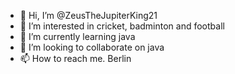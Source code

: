 - 👋 Hi, I’m @ZeusTheJupiterKing21
- 👀 I’m interested in cricket, badminton and football
- 🌱 I’m currently learning java
- 💞️ I’m looking to collaborate on java
- 📫 How to reach me. Berlin 
